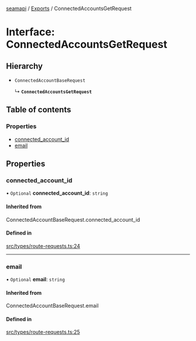 [seamapi](../README.md) / [Exports](../modules.md) / ConnectedAccountsGetRequest

# Interface: ConnectedAccountsGetRequest

## Hierarchy

- `ConnectedAccountBaseRequest`

  ↳ **`ConnectedAccountsGetRequest`**

## Table of contents

### Properties

- [connected\_account\_id](ConnectedAccountsGetRequest.md#connected_account_id)
- [email](ConnectedAccountsGetRequest.md#email)

## Properties

### connected\_account\_id

• `Optional` **connected\_account\_id**: `string`

#### Inherited from

ConnectedAccountBaseRequest.connected\_account\_id

#### Defined in

[src/types/route-requests.ts:24](https://github.com/seamapi/javascript/blob/main/src/types/route-requests.ts#L24)

___

### email

• `Optional` **email**: `string`

#### Inherited from

ConnectedAccountBaseRequest.email

#### Defined in

[src/types/route-requests.ts:25](https://github.com/seamapi/javascript/blob/main/src/types/route-requests.ts#L25)
